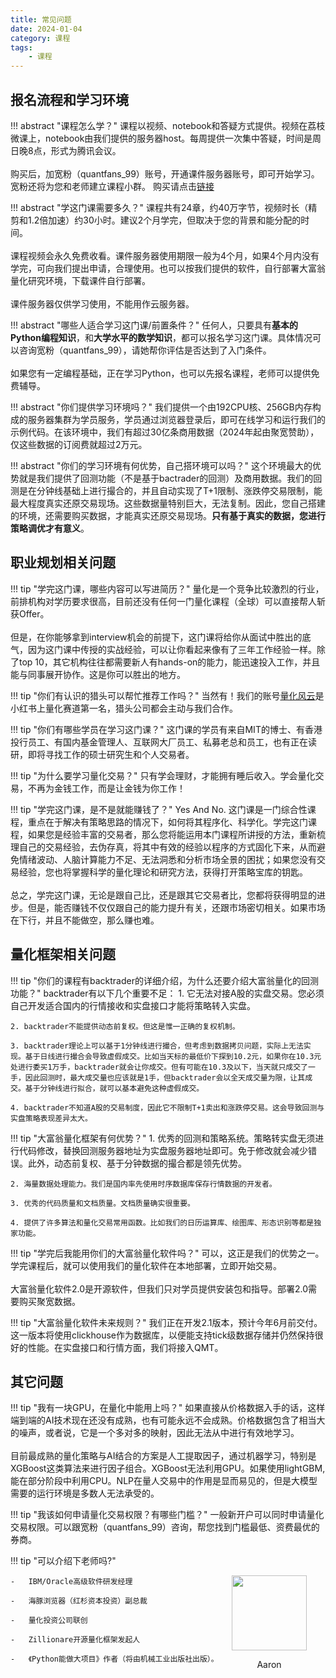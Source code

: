 ```yaml
---
title: 常见问题
date: 2024-01-04
category: 课程
tags: 
    - 课程
---
```


## 报名流程和学习环境

!!! abstract "课程怎么学？"
    课程以视频、notebook和答疑方式提供。视频在荔枝微课上，notebook由我们提供的服务器host。每周提供一次集中答疑，时间是周日晚8点，形式为腾讯会议。<br><br>
    购买后，加宽粉（quantfans_99）账号，开通课件服务器账号，即可开始学习。宽粉还将为您和老师建立课程小群。
    购买请点击[链接](http://weike.fm/EqeEq4d411)

!!! abstract "学这门课需要多久？"
    课程共有24章，约40万字节，视频时长（精剪和1.2倍加速）约30小时。建议2个月学完，但取决于您的背景和能分配的时间。<br><br>
    课程视频会永久免费收看。课件服务器使用期限一般为4个月，如果4个月内没有学完，可向我们提出申请，合理使用。也可以按我们提供的软件，自行部署大富翁量化研究环境，下载课件自行部署。<br><br>课件服务器仅供学习使用，不能用作云服务器。

!!! abstract "哪些人适合学习这门课/前置条件？"
    任何人，只要具有**基本的Python编程知识**，和**大学水平的数学知识**，都可以报名学习这门课。具体情况可以咨询宽粉（quantfans_99），请她帮你评估是否达到了入门条件。<br><br>如果您有一定编程基础，正在学习Python，也可以先报名课程，老师可以提供免费辅导。

!!! abstract "你们提供学习环境吗？"
    我们提供一个由192CPU核、256GB内存构成的服务器集群为学员服务，学员通过浏览器登录后，即可在线学习和运行我们的示例代码。在该环境中，我们有超过30亿条商用数据（2024年起由聚宽赞助），仅这些数据的订阅费就超过2万元。

!!! abstract "你们的学习环境有何优势，自己搭环境可以吗？"
    这个环境最大的优势就是我们提供了回测功能（不是基于bactrader的回测）及商用数据。我们的回测是在分钟线基础上进行撮合的，并且自动实现了T+1限制、涨跌停交易限制，能最大程度真实还原交易现场。这些数据量特别巨大，无法复制。因此，您自己搭建的环境，还需要购买数据，才能真实还原交易现场。**只有基于真实的数据，您进行策略调优才有意义**。

## 职业规划相关问题

!!! tip "学完这门课，哪些内容可以写进简历？"
    量化是一个竞争比较激烈的行业，前排机构对学历要求很高，目前还没有任何一门量化课程（全球）可以直接帮人斩获Offer。<br><br>但是，在你能够拿到interview机会的前提下，这门课将给你<red>从面试中胜出的底气</red>，因为这门课中传授的实战经验，可以让你看起来像有了三年工作经验一样。除了top 10，其它机构往往都需要新人有hands-on的能力，能迅速投入工作，并且能与同事展开协作。这是你可以胜出的地方。

!!! tip "你们有认识的猎头可以帮忙推荐工作吗？"
    当然有！我们的账号[量化风云](https://www.xiaohongshu.com/user/profile/5ba12feef7e8b9437f3aca0c)是小红书上量化赛道第一名，猎头公司都会主动与我们合作。

!!! tip "你们有哪些学员在学习这门课？"
    这门课的学员有来自MIT的博士、有香港投行员工、有国内基金管理人、互联网大厂员工、私募老总和员工，也有正在读研，即将寻找工作的硕士研究生和个人交易者。
    
!!! tip "为什么要学习量化交易？"
    只有学会理财，才能拥有睡后收入。学会量化交易，不再为金钱工作，而是让金钱为你工作！

!!! tip "学完这门课，是不是就能赚钱了？"
    Yes And No. 这门课是一门综合性课程，重点在于解决有策略思路的情况下，如何将其程序化、科学化。学完这门课程，如果您是经验丰富的交易者，那么您将能运用本门课程所讲授的方法，重新梳理自己的交易经验，去伪存真，将其中有效的经验以程序的方式固化下来，从而避免情绪波动、人脑计算能力不足、无法洞悉和分析市场全景的困扰；如果您没有交易经验，您也将掌握科学的量化理论和研究方法，获得打开策略宝库的钥匙。<br><br>总之，学完这门课，无论是跟自己比，还是跟其它交易者比，您都将获得明显的进步。但是，能否赚钱不仅仅跟自己的能力提升有关，还跟市场密切相关。如果市场在下行，并且不能做空，那么赚也难。

## 量化框架相关问题

!!! tip "你们的课程有backtrader的详细介绍，为什么还要介绍大富翁量化的回测功能？"
    backtrader有以下几个重要不足：
    1. 它无法对接A股的实盘交易。您必须自己开发适合国内的行情接收和实盘接口才能将策略转入实盘。
   
    2. backtrader不能提供动态前复权。但这是惟一正确的复权机制。

    3. backtrader理论上可以基于1分钟线进行撮合，但考虑到数据拷贝问题，实际上无法实现。基于日线进行撮合会导致虚假成交。比如当天标的最低价下探到10.2元，如果你在10.3元处进行委买1万手，backtrader就会让你成交。但有可能在10.3及以下，当天就只成交了一手，因此回测时，最大成交量也应该就是1手，但backtrader会以全天成交量为限，让其成交。基于分钟线进行拟合，就可以基本避免这种虚假成交。

    4. backtrader不知道A股的交易制度，因此它不限制T+1卖出和涨跌停交易。这会导致回测与实盘策略表现差异太大。

!!! tip "大富翁量化框架有何优势？"
    1. 优秀的回测和策略系统。策略转实盘无须进行代码修改，替换回测服务器地址为实盘服务器地址即可。免于修改就会减少错误。此外，动态前复权、基于分钟数据的撮合都是领先优势。

    2. 海量数据处理能力。我们是国内率先使用时序数据库保存行情数据的开发者。

    3. 优秀的代码质量和文档质量。文档质量确实很重要。

    4. 提供了许多算法和量化交易常用函数。比如我们的日历运算库、绘图库、形态识别等都是独家功能。

!!! tip "学完后我能用你们的大富翁量化软件吗？"
    可以，这正是我们的优势之一。学完课程后，就可以使用我们的量化软件在本地部署，立即开始交易。<br><br>
    大富翁量化软件2.0是开源软件，但我们只对学员提供安装包和指导。部署2.0需要购买聚宽数据。

!!! tip "大富翁量化软件未来规则？"
    我们正在开发2.1版本，预计今年6月前交付。这一版本将使用clickhouse作为数据库，以便能支持tick级数据存储并仍然保持很好的性能。在实盘接口和行情方面，我们将接入QMT。

## 其它问题

!!! tip "我有一块GPU，在量化中能用上吗？"
    如果直接从价格数据入手的话，这样端到端的AI技术现在还没有成熟，也有可能永远不会成熟。价格数据包含了相当大的噪声，或者说，它是一个多对多的映射，因此无法从中进行有效地学习。<br><br>
    目前最成熟的量化策略与AI结合的方案是人工提取因子，通过机器学习，特别是XGBoost这类算法来进行因子组合。XGBoost无法利用GPU。如果使用lightGBM,能在部分阶段中利用CPU。NLP在量人交易中的作用是显而易见的，但是大模型需要的运行环境是多数人无法承受的。

!!! tip "我该如何申请量化交易权限？有哪些门槛？"
    一般新开户可以同时申请量化交易权限。可以跟宽粉（quantfans_99）咨询，帮您找到门槛最低、资费最优的券商。

!!! tip "可以介绍下老师吗?"
    <div style="width:150px; position: relative;float:right">
        <img src="https://images.jieyu.ai/images/hot/me.jpg" style="width: 120px; display:inline-block"/>
        <p style="text-align:center;width:120px"> Aaron </p>
    </div>

    -   IBM/Oracle高级软件研发经理

    -   海豚浏览器（红杉资本投资）副总裁

    -   量化投资公司联创

    -   Zillionare开源量化框架发起人

    -   《Python能做大项目》作者（将由机械工业出版社出版）。

